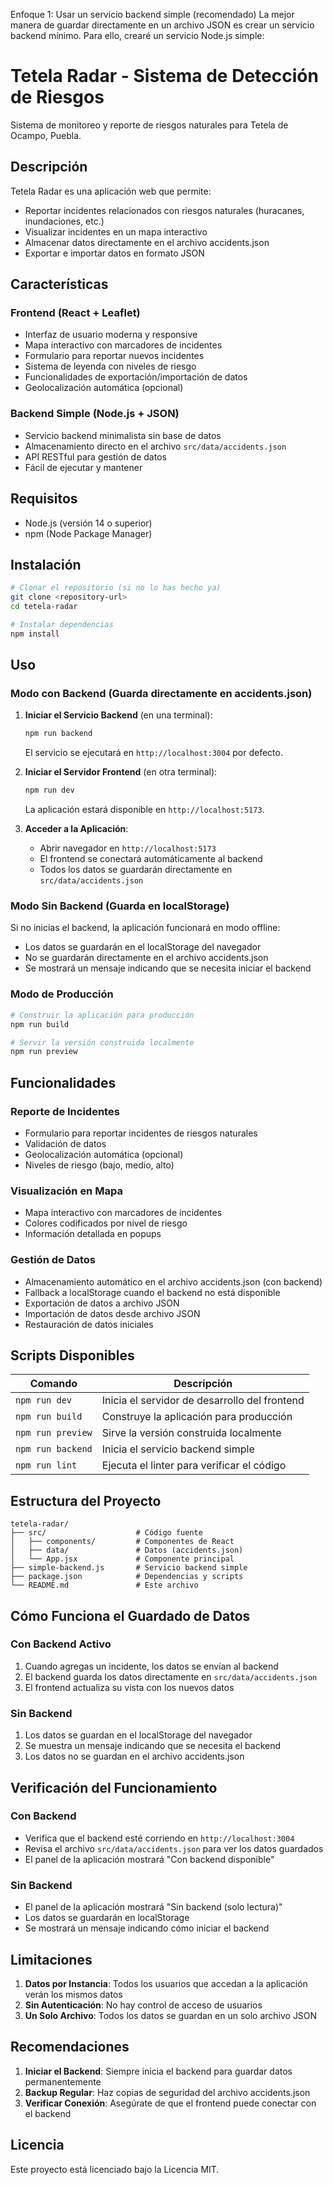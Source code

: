 
Enfoque 1: Usar un servicio backend simple (recomendado)
La mejor manera de guardar directamente en un archivo JSON es crear un servicio backend mínimo. Para ello, crearé un servicio Node.js simple:

# Tetela Radar - Sistema de Detección de Riesgos

Sistema de monitoreo y reporte de riesgos naturales para Tetela de Ocampo, Puebla.

## Descripción

Tetela Radar es una aplicación web que permite:
- Reportar incidentes relacionados con riesgos naturales (huracanes, inundaciones, etc.)
- Visualizar incidentes en un mapa interactivo
- Almacenar datos directamente en el archivo accidents.json
- Exportar e importar datos en formato JSON

## Características

### Frontend (React + Leaflet)
- Interfaz de usuario moderna y responsive
- Mapa interactivo con marcadores de incidentes
- Formulario para reportar nuevos incidentes
- Sistema de leyenda con niveles de riesgo
- Funcionalidades de exportación/importación de datos
- Geolocalización automática (opcional)

### Backend Simple (Node.js + JSON)
- Servicio backend minimalista sin base de datos
- Almacenamiento directo en el archivo `src/data/accidents.json`
- API RESTful para gestión de datos
- Fácil de ejecutar y mantener

## Requisitos

- Node.js (versión 14 o superior)
- npm (Node Package Manager)

## Instalación

```bash
# Clonar el repositorio (si no lo has hecho ya)
git clone <repository-url>
cd tetela-radar

# Instalar dependencias
npm install
```

## Uso

### Modo con Backend (Guarda directamente en accidents.json)

1. **Iniciar el Servicio Backend** (en una terminal):
   ```bash
   npm run backend
   ```
   El servicio se ejecutará en `http://localhost:3004` por defecto.

2. **Iniciar el Servidor Frontend** (en otra terminal):
   ```bash
   npm run dev
   ```
   La aplicación estará disponible en `http://localhost:5173`.

3. **Acceder a la Aplicación**:
   - Abrir navegador en `http://localhost:5173`
   - El frontend se conectará automáticamente al backend
   - Todos los datos se guardarán directamente en `src/data/accidents.json`

### Modo Sin Backend (Guarda en localStorage)

Si no inicias el backend, la aplicación funcionará en modo offline:
- Los datos se guardarán en el localStorage del navegador
- No se guardarán directamente en el archivo accidents.json
- Se mostrará un mensaje indicando que se necesita iniciar el backend

### Modo de Producción

```bash
# Construir la aplicación para producción
npm run build

# Servir la versión construida localmente
npm run preview
```

## Funcionalidades

### Reporte de Incidentes
- Formulario para reportar incidentes de riesgos naturales
- Validación de datos
- Geolocalización automática (opcional)
- Niveles de riesgo (bajo, medio, alto)

### Visualización en Mapa
- Mapa interactivo con marcadores de incidentes
- Colores codificados por nivel de riesgo
- Información detallada en popups

### Gestión de Datos
- Almacenamiento automático en el archivo accidents.json (con backend)
- Fallback a localStorage cuando el backend no está disponible
- Exportación de datos a archivo JSON
- Importación de datos desde archivo JSON
- Restauración de datos iniciales

## Scripts Disponibles

| Comando | Descripción |
|---------|-------------|
| `npm run dev` | Inicia el servidor de desarrollo del frontend |
| `npm run build` | Construye la aplicación para producción |
| `npm run preview` | Sirve la versión construida localmente |
| `npm run backend` | Inicia el servicio backend simple |
| `npm run lint` | Ejecuta el linter para verificar el código |

## Estructura del Proyecto

```
tetela-radar/
├── src/                    # Código fuente
│   ├── components/         # Componentes de React
│   ├── data/               # Datos (accidents.json)
│   └── App.jsx             # Componente principal
├── simple-backend.js       # Servicio backend simple
├── package.json            # Dependencias y scripts
└── README.md               # Este archivo
```

## Cómo Funciona el Guardado de Datos

### Con Backend Activo
1. Cuando agregas un incidente, los datos se envían al backend
2. El backend guarda los datos directamente en `src/data/accidents.json`
3. El frontend actualiza su vista con los nuevos datos

### Sin Backend
1. Los datos se guardan en el localStorage del navegador
2. Se muestra un mensaje indicando que se necesita el backend
3. Los datos no se guardan en el archivo accidents.json

## Verificación del Funcionamiento

### Con Backend
- Verifica que el backend esté corriendo en `http://localhost:3004`
- Revisa el archivo `src/data/accidents.json` para ver los datos guardados
- El panel de la aplicación mostrará "Con backend disponible"

### Sin Backend
- El panel de la aplicación mostrará "Sin backend (solo lectura)"
- Los datos se guardarán en localStorage
- Se mostrará un mensaje indicando cómo iniciar el backend

## Limitaciones

1. **Datos por Instancia**: Todos los usuarios que accedan a la aplicación verán los mismos datos
2. **Sin Autenticación**: No hay control de acceso de usuarios
3. **Un Solo Archivo**: Todos los datos se guardan en un solo archivo JSON

## Recomendaciones

1. **Iniciar el Backend**: Siempre inicia el backend para guardar datos permanentemente
2. **Backup Regular**: Haz copias de seguridad del archivo accidents.json
3. **Verificar Conexión**: Asegúrate de que el frontend puede conectar con el backend

## Licencia

Este proyecto está licenciado bajo la Licencia MIT.